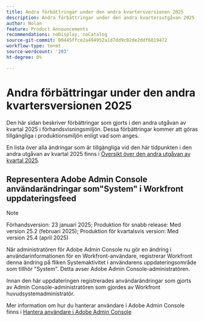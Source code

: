 ```yaml
---
title: Andra förbättringar under den andra kvartersversionen 2025
description: Andra förbättringar under den andra kvartersutgåvan 2025
author: Nolan
feature: Product Announcements
recommendations: noDisplay, noCatalog
source-git-commit: 00445ffce2a494952a1d7dd9c02de2ddf6019472
workflow-type: tm+mt
source-wordcount: '203'
ht-degree: 0%

---
```


# Andra förbättringar under den andra kvartersversionen 2025

Den här sidan beskriver förbättringar som gjorts i den andra utgåvan av kvartal 2025 i förhandsvisningsmiljön. Dessa förbättringar kommer att göras tillgängliga i produktionsmiljön enligt vad som anges.

En lista över alla ändringar som är tillgängliga vid den här tidpunkten i den andra utgåvan av kvartal 2025 finns i [Översikt över den andra utgåvan av kvartal 2025](/help/quicksilver/product-announcements/product-releases/25-q2-release-activity/25-q2-release-overview.md).

## Representera Adobe Admin Console användarändringar som&quot;System&quot; i Workfront uppdateringsfeed

>[!NOTE]
>
>Förhandsversion: 23 januari 2025; Produktion för snabb release: Med version 25.2 (februari 2025); Produktion för kvartalsvis version: Med version 25.4 (april 2025)

När administratören för Adobe Admin Console nu gör en ändring i användarinformationen för en Workfront-användare, registrerar Workfront denna ändring på fliken Systemaktivitet i användarens uppdateringsområde som tillhör &quot;System&quot;. Detta avser Adobe Admin Console-administratören.

Innan den här uppdateringen registrerades användarändringar som gjorts av Admin Console-administratören som gjordes av Workfront huvudsystemadministratör.

Mer information om hur du hanterar användare i Adobe Admin Console finns i [Hantera användare i Adobe Admin Console](/help/quicksilver/administration-and-setup/add-users/create-and-manage-users/admin-console.md)
